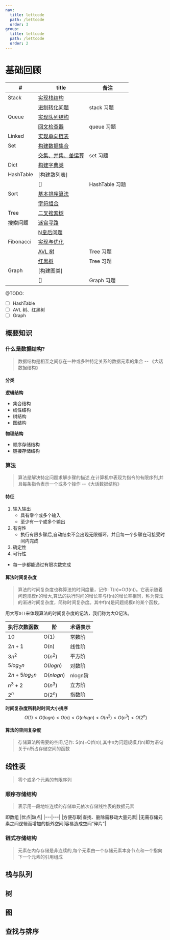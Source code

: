 ```yaml
---
nav:
  title: lettcode
  path: /lettcode
  order: 3
group:
  title: lettcode
  path: /lettcode
  order: 2
---
```

# 基础回顾

| # | title | 备注 |
| --- | --- | --- |
| Stack | [实现栈结构](https://github.com/cc7gs/FE_note/tree/master/packages/lettcode/src/stack/basic.ts) |  |
|  | [进制转化问题](https://github.com/cc7gs/FE_note/tree/master/packages/lettcode/src/basic/converter.ts) | stack 习题 |
| Queue | [实现队列结构](https://github.com/cc7gs/FE_note/tree/master/packages/lettcode/src/queue/basic.ts) |  |
|  | [回文检查器](https://github.com/cc7gs/FE_note/tree/master/packages/lettcode/src/basic/palindromeChecker.ts) | queue 习题 |
| Linked | [实现单向链表](https://github.com/cc7gs/FE_note/tree/master/packages/lettcode/src/linked/basic.ts) |  |
| Set | [构建数据集合](https://github.com/cc7gs/FE_note/tree/master/packages/lettcode/src/basic/set.ts) |  |
|  | [交集、并集、差运算](https://github.com/cc7gs/FE_note/tree/master/packages/lettcode/src/basic/set.basic.ts) | set 习题 |
| Dict | [构建字典类](https://github.com/cc7gs/FE_note/tree/master/packages/lettcode/src/basic/dictionary.ts) |  |
| HashTable | [构建散列表] |  |
|  | [] | HashTable 习题 |
| Sort | [基本排序算法](https://github.com/cc7gs/FE_note/tree/master/packages/lettcode/src/sort/basic.ts) |  |
|  | [字符组合](https://github.com/cc7gs/FE_note/tree/master/packages/lettcode/src/basic/combination.ts) |  |
| Tree | [二叉搜索树](https://github.com/cc7gs/FE_note/tree/master/packages/lettcode/src/tree/basic/index.ts) |  |
| 搜索问题 | [迷宫寻路](https://github.com/cc7gs/FE_note/tree/master/packages/lettcode/src/basic/backTracking.ts) |  |
|  | [N皇后问题](https://github.com/cc7gs/FE_note/tree/master/packages/lettcode/src/basic/queen.ts) | |
| Fibonacci | [实现与优化](https://github.com/cc7gs/FE_note/tree/master/packages/lettcode/src/basic/fibonacci.ts) |  |
|  | [AVL 树]() | Tree 习题 |
|  | [红黑树]() | Tree 习题 |
| Graph | [构建图类] |
|  | [] | Graph 习题 |

@TODO:

- [ ] HashTable
- [ ] AVL 树、红黑树
- [ ] Graph

## 概要知识
### 什么是数据结构?

> 数据结构是相互之间存在一种或多种特定关系的数据元素的集合 -- 《大话数据结构》

#### 分类

**逻辑结构**
 - 集合结构
 - 线性结构
 - 树结构
 - 图结构

**物理结构**
  - 顺序存储结构
  - 链接存储结构


### 算法

> 算法是解决特定问题求解步骤的描述,在计算机中表现为指令的有限序列,并且每条指令表示一个或多个操作 --《大话数据结构》

#### 特征
1. 输入输出
   - 具有零个或多个输入
   - 至少有一个或多个输出
2. 有穷性
   - 执行有限步骤后,自动结束不会出现无限循环，并且每一个步骤在可接受时间内完成 
3. 确定性
4. 可行性
  -  每一步都能通过有限次数完成
#### 算法时间复杂度
> 算法的时间复杂度也称算法的时间度量，记作: T(n)=O(f(n))。它表示随着问题规模n的增大,算法的执行时间的增长率与f(n)的增长率相同，称为算法的渐进时间复杂度，简称时间复杂度。其中f(n)是问题规模n的某个函数。

用大写`O()`来体现算法的时间复杂度的记法，我们称为大O记法。

|执行次数函数|阶|术语表示|
|---|---|---|
|10|O(1)|常数阶|
|$2n+1$|O(n)|线性阶|
|$3n^2$|O($n^2$)|平方阶|
|$5log_2n$|O($logn$)|对数阶|
|$2n+5log_2n$|O($nlogn$)|nlogn阶|
|$n^3+2$|O($n^3$)|立方阶|
|$2^n$|O($2^n$)|指数阶|

**时间复杂度所耗时时间大小排序**
$$O(1) < O(logn) < O(n)<O(nlogn)<O(n^2)<O(n^3)<O(2^n) $$

#### 算法的空间复杂度

> 存储算法所需要的空间,记作: S(n)=O(f(n)),其中n为问题规模,f(n)即为语句关于n所占存储空间的函数

## 线性表
> 零个或多个元素的有限序列
### 顺序存储结构
> 表示用一段地址连续的存储单元依次存储线性表的数据元素

即数组
|优点|缺点|
|---|---|
|方便存取|查找、删除需移动大量元素|
|无需存储元素之间逻辑而增加的额外空间|容易造成空间“碎片”|
### 链式存储结构
>元素在内存存储是非连续的,每个元素由一个存储元素本身节点和一个指向下一个元素的引用组成

## 栈与队列
## 树
## 图
## 查找与排序